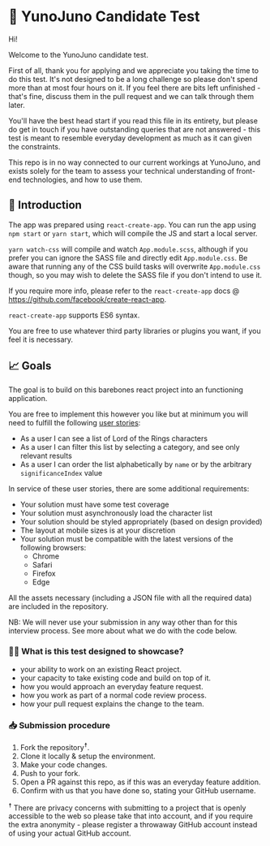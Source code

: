 # 🥼 YunoJuno Candidate Test

Hi!

Welcome to the YunoJuno candidate test.

First of all, thank you for applying and we appreciate you taking the time to do this test. It's not designed to be a long challenge so please don't spend more than at most four hours on it. If you feel there are bits left unfinished - that's fine, discuss them in the pull request and we can talk through them later.

You'll have the best head start if you read this file in its entirety, but please do get in touch if you have outstanding queries that are not answered - this test is meant to resemble everyday development as much as it can given the constraints.

This repo is in no way connected to our current workings at YunoJuno, and exists solely for the team to assess your technical understanding of front-end technologies, and how to use them. 

## 👋 Introduction

The app was prepared using `react-create-app`. You can run the app using `npm start` or `yarn start`, which will compile the JS and start a local server. 

`yarn watch-css` will compile and watch `App.module.scss`, although if you prefer you can ignore the SASS file and directly edit `App.module.css`. Be aware that running any of the CSS build tasks will overwrite `App.module.css` though, so you may wish to delete the SASS file if you don't intend to use it. 

If you require more info, please refer to the `react-create-app` docs @ https://github.com/facebook/create-react-app.

`react-create-app` supports ES6 syntax. 

You are free to use whatever third party libraries or plugins you want, if you feel it is necessary.

## 📈 Goals

The goal is to build on this barebones react project into an functioning application.

You are free to implement this however you like but at minimum you will need to fulfill the following [user stories](https://en.wikipedia.org/wiki/User_story):

* As a user I can see a list of Lord of the Rings characters
* As a user I can filter this list by selecting a category, and see only relevant results
* As a user I can order the list alphabetically by `name` or by the arbitrary `significanceIndex` value

In service of these user stories, there are some additional requirements:

* Your solution must have some test coverage
* Your solution must asynchronously load the character list
* Your solution should be styled appropriately (based on design provided)
* The layout at mobile sizes is at your discretion
* Your solution must be compatible with the latest versions of the following browsers:
  - Chrome
  - Safari
  - Firefox
  - Edge

All the assets necessary (including a JSON file with all the required data) are included in the repository.

NB: We will never use your submission in any way other than for this interview process. See more about what we do with the code below.


### 👩‍💻 What is this test designed to showcase?

* your ability to work on an existing React project.
* your capacity to take existing code and build on top of it.
* how you would approach an everyday feature request.
* how you work as part of a normal code review process.
* how your pull request explains the change to the team.

### 📥 Submission procedure

1. Fork the repository<sup>☨</sup>.
1. Clone it locally & setup the environment.
1. Make your code changes.
1. Push to your fork.
1. Open a PR against this repo, as if this was an everyday feature addition.
1. Confirm with us that you have done so, stating your GitHub username.

<sup>☨</sup> There are privacy concerns with submitting to a project that is openly
accessible to the web so please take that into account, and if you require
the extra anonymity - please register a throwaway GitHub account instead of
using your actual GitHub account.
